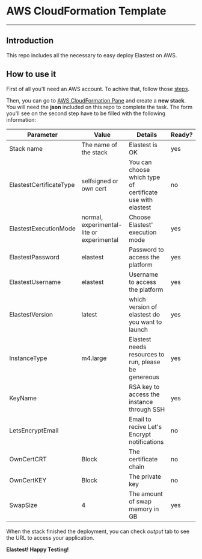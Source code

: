 AWS CloudFormation Template
===

----------

## Introduction

This repo includes all the necessary to easy deploy Elastest on AWS.

## How to use it

First of all you'll need an AWS account. To achive that, follow those [steps](http://docs.aws.amazon.com/AmazonSimpleDB/latest/DeveloperGuide/AboutAWSAccounts.html).

Then, you can go to [AWS CloudFormation Pane](https://eu-west-1.console.aws.amazon.com/cloudformation/) and create a **new stack**. You will need the **json** included on this repo to complete the task. The form you'll see on the second step have to be filled with the following information:

| Parameter | Value | Details | Ready? |
| --- | --- | --- | --- |
| Stack name | The name of the stack | Elastest is OK | yes |
| ElastestCertificateType | selfsigned or own cert | You can choose which type of certificate use with elastest | no |
| ElastestExecutionMode | normal, experimental-lite or experimental | Choose Elastest' execution mode | yes |
| ElastestPassword | elastest | Password to access the platform | yes |
| ElastestUsername | elastest | Username to access the platform | yes |
| ElastestVersion | latest | which version of elastest do you want to launch | yes |
| InstanceType | m4.large | Elastest needs resources to run, please be genereous | yes |
| KeyName |  | RSA key to access the instance through SSH | yes |
| LetsEncryptEmail | | Email to recive Let's Encrypt notifications | no |
| OwnCertCRT | Block | The certificate chain | no |
| OwnCertKEY | Block | The private key | no |
| SwapSize | 4 | The amount of swap memory in GB | yes |

When the stack finished the deployment, you can check *output* tab to see the URL to access your application.

**Elastest! Happy Testing!**

